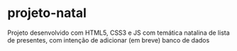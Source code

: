 # projeto-natal
 Projeto desenvolvido com HTML5, CSS3 e JS com temática natalina de lista de presentes, com intenção de adicionar (em breve) banco de dados
